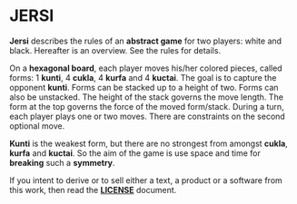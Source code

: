 # JERSI



**Jersi** describes the rules of an **abstract game** for two players: white and black. Hereafter is an overview. See the rules for details.

On a **hexagonal board**, each player moves his/her colored pieces, called forms: 1 **kunti**, 4 **cukla**, 4 **kurfa** and 4 **kuctai**. The goal is to capture the opponent **kunti**. Forms can be stacked up to a height of two. Forms can also be unstacked. The height of the stack governs the move length. The form at the top governs the force of the moved form/stack. During a turn, each player plays one or two moves. There are constraints on the second optional move. 

**Kunti** is the weakest form, but there are no strongest from amongst **cukla**, **kurfa** and **kuctai**. So the aim of the game is use space and time for **breaking** such a **symmetry**.

If you intent to derive or to sell either a text, a product or a software from this work, then read the [**LICENSE**](./docs/LICENSE.md) document.
